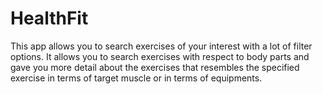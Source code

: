 # HealthFit
This app allows you to search exercises of your interest with a lot of filter options. It allows you to search exercises with respect to body parts and gave you more detail about the exercises that resembles the specified exercise in terms of target muscle or in terms of equipments.
